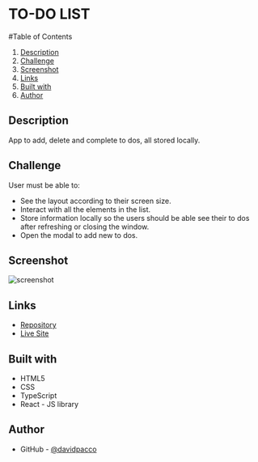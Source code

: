 # TO-DO LIST
#Table of Contents
1. [Description](#description)
1. [Challenge](#challenge)
1. [Screenshot](#screenshot)
1. [Links](#links)
1. [Built with](#built-with)
1. [Author](#author)
## Description
App to add, delete and complete to dos, all stored locally.
## Challenge
User must be able to:
* See the layout according to their screen size.
* Interact with all the elements in the list.
* Store information locally so the users should be able see their to dos after refreshing or closing the window.
* Open the modal to add new to dos.
## Screenshot
![screenshot](https://i.postimg.cc/k462KpDb/screenshot.png "Screenshot")
## Links
* [Repository](https://github.com/davidpacco/todo-list)
* [Live Site](https://davidpacco.github.io/todo-list/)
## Built with
* HTML5
* CSS
* TypeScript
* React - JS library

## Author
* GitHub - [@davidpacco](https://github.com/davidpacco)